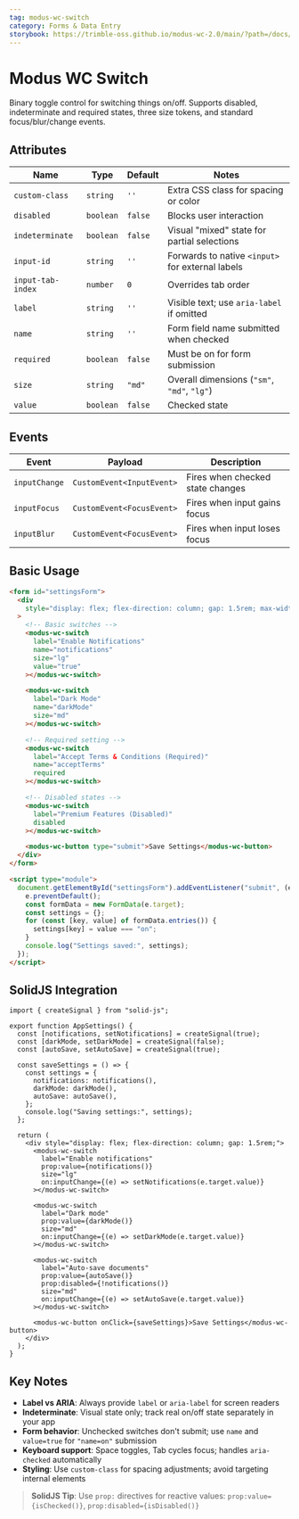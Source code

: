 ```yaml
---
tag: modus-wc-switch
category: Forms & Data Entry
storybook: https://trimble-oss.github.io/modus-wc-2.0/main/?path=/docs/components-forms-switch--docs
---
```


# Modus WC Switch

Binary toggle control for switching things on/off. Supports disabled, indeterminate and required states, three size tokens, and standard focus/blur/change events.

## Attributes

| Name              | Type      | Default | Notes                                            |
| ----------------- | --------- | ------- | ------------------------------------------------ |
| `custom-class`    | `string`  | `''`    | Extra CSS class for spacing or color             |
| `disabled`        | `boolean` | `false` | Blocks user interaction                          |
| `indeterminate`   | `boolean` | `false` | Visual "mixed" state for partial selections      |
| `input-id`        | `string`  | `''`    | Forwards to native `<input>` for external labels |
| `input-tab-index` | `number`  | `0`     | Overrides tab order                              |
| `label`           | `string`  | `''`    | Visible text; use `aria-label` if omitted        |
| `name`            | `string`  | `''`    | Form field name submitted when checked           |
| `required`        | `boolean` | `false` | Must be on for form submission                   |
| `size`            | `string`  | `"md"`  | Overall dimensions (`"sm"`, `"md"`, `"lg"`)      |
| `value`           | `boolean` | `false` | Checked state                                    |

## Events

| Event         | Payload                   | Description                      |
| ------------- | ------------------------- | -------------------------------- |
| `inputChange` | `CustomEvent<InputEvent>` | Fires when checked state changes |
| `inputFocus`  | `CustomEvent<FocusEvent>` | Fires when input gains focus     |
| `inputBlur`   | `CustomEvent<FocusEvent>` | Fires when input loses focus     |

## Basic Usage

```html
<form id="settingsForm">
  <div
    style="display: flex; flex-direction: column; gap: 1.5rem; max-width: 400px;"
  >
    <!-- Basic switches -->
    <modus-wc-switch
      label="Enable Notifications"
      name="notifications"
      size="lg"
      value="true"
    ></modus-wc-switch>

    <modus-wc-switch
      label="Dark Mode"
      name="darkMode"
      size="md"
    ></modus-wc-switch>

    <!-- Required setting -->
    <modus-wc-switch
      label="Accept Terms & Conditions (Required)"
      name="acceptTerms"
      required
    ></modus-wc-switch>

    <!-- Disabled states -->
    <modus-wc-switch
      label="Premium Features (Disabled)"
      disabled
    ></modus-wc-switch>

    <modus-wc-button type="submit">Save Settings</modus-wc-button>
  </div>
</form>

<script type="module">
  document.getElementById("settingsForm").addEventListener("submit", (e) => {
    e.preventDefault();
    const formData = new FormData(e.target);
    const settings = {};
    for (const [key, value] of formData.entries()) {
      settings[key] = value === "on";
    }
    console.log("Settings saved:", settings);
  });
</script>
```

## SolidJS Integration

```tsx
import { createSignal } from "solid-js";

export function AppSettings() {
  const [notifications, setNotifications] = createSignal(true);
  const [darkMode, setDarkMode] = createSignal(false);
  const [autoSave, setAutoSave] = createSignal(true);

  const saveSettings = () => {
    const settings = {
      notifications: notifications(),
      darkMode: darkMode(),
      autoSave: autoSave(),
    };
    console.log("Saving settings:", settings);
  };

  return (
    <div style="display: flex; flex-direction: column; gap: 1.5rem;">
      <modus-wc-switch
        label="Enable notifications"
        prop:value={notifications()}
        size="lg"
        on:inputChange={(e) => setNotifications(e.target.value)}
      ></modus-wc-switch>

      <modus-wc-switch
        label="Dark mode"
        prop:value={darkMode()}
        size="md"
        on:inputChange={(e) => setDarkMode(e.target.value)}
      ></modus-wc-switch>

      <modus-wc-switch
        label="Auto-save documents"
        prop:value={autoSave()}
        prop:disabled={!notifications()}
        size="md"
        on:inputChange={(e) => setAutoSave(e.target.value)}
      ></modus-wc-switch>

      <modus-wc-button onClick={saveSettings}>Save Settings</modus-wc-button>
    </div>
  );
}
```

## Key Notes

- **Label vs ARIA**: Always provide `label` or `aria-label` for screen readers
- **Indeterminate**: Visual state only; track real on/off state separately in your app
- **Form behavior**: Unchecked switches don't submit; use `name` and `value=true` for `"name=on"` submission
- **Keyboard support**: Space toggles, Tab cycles focus; handles `aria-checked` automatically
- **Styling**: Use `custom-class` for spacing adjustments; avoid targeting internal elements

> **SolidJS Tip**: Use `prop:` directives for reactive values: `prop:value={isChecked()}`, `prop:disabled={isDisabled()}`
